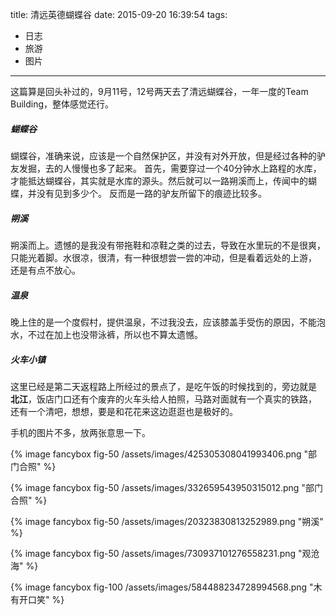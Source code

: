 title: 清远英德蝴蝶谷
date: 2015-09-20 16:39:54
tags:
- 日志
- 旅游
- 图片
---

这篇算是回头补过的，9月11号，12号两天去了清远蝴蝶谷，一年一度的Team Building，整体感觉还行。

##### 蝴蝶谷
蝴蝶谷，准确来说，应该是一个自然保护区，并没有对外开放，但是经过各种的驴友发掘，去的人慢慢也多了起来。
首先，需要穿过一个40分钟水上路程的水库，才能抵达蝴蝶谷，其实就是水库的源头。然后就可以一路朔溪而上，传闻中的蝴蝶，并没有见到多少个。
反而是一路的驴友所留下的痕迹比较多。

##### 朔溪 
朔溪而上。遗憾的是我没有带拖鞋和凉鞋之类的过去，导致在水里玩的不是很爽，只能光着脚。水很凉，很清，有一种很想尝一尝的冲动，但是看着远处的上游，
还是有点不放心。

##### 温泉
晚上住的是一个度假村，提供温泉，不过我没去，应该膝盖手受伤的原因，不能泡水，不过在加上也没带泳裤，所以也不算太遗憾。

##### 火车小镇
这里已经是第二天返程路上所经过的景点了，是吃午饭的时候找到的，旁边就是 **北江**，饭店门口还有个废弃的火车头给人拍照，马路对面就有一个真实的铁路，
还有一个清吧，想想，要是和花花来这边逛逛也是极好的。

手机的图片不多，放两张意思一下。

{% image fancybox fig-50 /assets/images/425305308041993406.png  "部门合照" %}

{% image fancybox fig-50 /assets/images/332659543950315012.png  "部门合照" %}

{% image fancybox fig-50 /assets/images/20323830813252989.png  "朔溪" %}

{% image fancybox fig-50 /assets/images/730937101276558231.png  "观沧海" %}

{% image fancybox fig-100 /assets/images/584488234728994568.png  "木有开口笑" %}